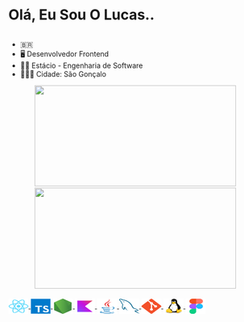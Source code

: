  <h1>Olá, Eu Sou O Lucas..</h1>
 
<div style="display: flex;">
  <ul>
     <li> 🇧🇷 </li>
     <li> 🖥️ Desenvolvedor Frontend </li>
     <li> ✍🏾 Estácio - Engenharia de Software </li>
     <li> 🙍🏾‍♂️ Cidade: São Gonçalo</li>
  </ul>
</div>

<div align="center">
  <a href="https://github.com/lucaslimadesouza">
  <img width="400px" height="200em" src="https://github-readme-stats.vercel.app/api?username=lucaslimadesouza&show_icons=true&theme=onedark&include_all_commits=true&count_private=true"/>
 
  <img width="400px" height="200em" src="https://github-readme-stats.vercel.app/api/top-langs/?username=lucaslimadesouza&layout=compact&langs_count=7&theme=onedark"/>
</div>

<div style="display: inline_block"><br>
   <img align="center" alt="Lucas-React" height="30" width="40" src="https://raw.githubusercontent.com/devicons/devicon/master/icons/react/react-original.svg">
  <img align="center" alt="Lucas-React" height="30" width="40" src="https://raw.githubusercontent.com/devicons/devicon/master/icons/typescript/typescript-original.svg">
   <img align="center" alt="Lucas-React" height="30" width="40" src="https://raw.githubusercontent.com/devicons/devicon/master/icons/nodejs/nodejs-original.svg">
  <img align="center" alt="Lucas-React" height="30" width="40" src="https://raw.githubusercontent.com/devicons/devicon/master/icons/kotlin/kotlin-original.svg">
   <img align="center" alt="Lucas-React" height="30" width="40" src="https://raw.githubusercontent.com/devicons/devicon/master/icons/java/java-original.svg">
   <img align="center" alt="Lucas-React" height="30" width="40" src="https://raw.githubusercontent.com/devicons/devicon/master/icons/mysql/mysql-original.svg">
  <img align="center" alt="Lucas-HTML" height="30" width="40" src="https://raw.githubusercontent.com/devicons/devicon/master/icons/git/git-original.svg">
  <img align="center" alt="Lucas-CSS" height="30" width="40" src="https://raw.githubusercontent.com/devicons/devicon/master/icons/linux/linux-original.svg">
  <img align="center" alt="Lucas-React" height="30" width="40" src="https://raw.githubusercontent.com/devicons/devicon/master/icons/figma/figma-original.svg">
</div>

##


<a href="https://web.whatsapp.com/send?phone=5521981055096" target="_blank"><img class="social-img" src="https://img.shields.io/badge/WhatsApp-25D366?style=for-the-badge&logo=whatsapp&logoColor=white" alt=""></a>


